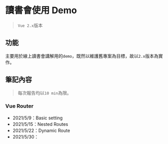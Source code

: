 # 讀書會使用 Demo

> `Vue 2.x`版本

## 功能

主要用於線上讀書會講解用的`demo`，既然以維護舊專案為目標，故以`2.x`版本為實作。

## 筆記內容
> 每次報告均以`10 min`為限。

### Vue Router
- 2021/5/9：Basic setting
- 2021/5/15：Nested Routes
- 2021/5/22：Dynamic Route
- 2021/5/30：
